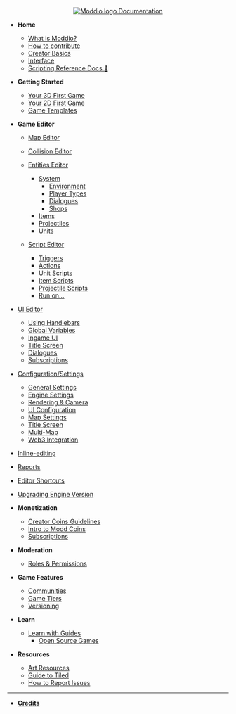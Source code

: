 <!-- docs/_sidebar.md -->

<center>
<a href="https://docs.modd.io">
  <img src="https://www.modd.io/_next/static/media/logo.08e05f95.svg" alt="Moddio logo" style="margin-right: auto;">
  Documentation
</a>
</center>

<!-- markdownlint-disable-next-line MD041 -->

- **Home**

  - [What is Moddio?](/)
  - [How to contribute](how-to-contribute.md)
  - [Creator Basics](/overview/overview.md)
  - [Interface](overview/interface.md)
  - [Scripting Reference Docs 🔗](https://www.modd.io/docs)

- **Getting Started**

  - [Your 3D First Game](getting-started/first-game/first-game-tutorial.md)
  - [Your 2D First Game](getting-started/2D/your-first-2d-game.md)
  - [Game Templates](getting-started/first-game/game-templates.md)

- **Game Editor**

  <!-- * [Navigating the Workspace](/) -->
  - [Map Editor](game-editor/map-editor/map-editor.md)
  - [Collision Editor](workspaces/collision-editor.md)
  - [Entities Editor](game-editor/entities-editor/world.md)
      - [System](game-editor/entities-editor/system/system.md)
        - [Environment](game-editor/entities-editor/system/Environment.md)
        - [Player Types](game-editor/entities-editor/system/PlayerTypes.md)
        - [Dialogues](game-editor/entities-editor/system/dialogue.md)
        - [Shops](game-editor/entities-editor/system/Shop.md)
      - [Items](game-editor/items/items.md)
      - [Projectiles](game-editor/projectiles/projectiles.md)
      - [Units](game-editor/units/units.md)
  
  - [Script Editor](using-scripts/script-editor/script-editor.md)
    - [Triggers](using-scripts/script-editor/triggers.md)
    - [Actions](using-scripts/script-editor/actions.md)
    - [Unit Scripts](using-scripts/script-editor/unit_scripts.md)
    - [Item Scripts](using-scripts/script-editor/item_scripts.md)
    - [Projectile Scripts](using-scripts/script-editor/projectile_scripts.md)
    - [Run on...](using-scripts/script-editor/run-on.md)
<!-- TODO: check what this is and how to re-organize it -->

  - [UI Editor](workspaces/UI-editor.md)
    - [Using Handlebars](UI/using-handlebars.md)
    - [Global Variables](UI/global-UI.md)
    - [Ingame UI](UI/ingame-UI.md)
    - [Title Screen](UI/title-screen.md)
    - [Dialogues](UI/dialogues.md)
    - [Subscriptions](UI/subscription.md)
  - [Configuration/Settings](config/config.md)
    - [General Settings](config/general-settings.md)
    - [Engine Settings](config/engine-settings.md)
    - [Rendering & Camera](config/rendering-camera.md)
    - [UI Configuration](config/UI-config.md)
    - [Map Settings](config/map-settings.md)
    - [Title Screen](config/title-screen.md)
    - [Multi-Map](config/multimap.md)
    - [Web3 Integration](config/Web3.md)
    
  - [Inline-editing](workspaces/inline-editing.md)
  - [Reports](workspaces/reports.md)
  - [Editor Shortcuts](workspaces/editor-shortcuts.md)
  - [Upgrading Engine Version](workspaces/upgradingv3.md)
  
- **Monetization**

  - [Creator Coins Guidelines](monetization/creator-coin-guideline.md)
  - [Intro to Modd Coins](monetization/intro-to-coins.md)
  - [Subscriptions](monetization/subscriptions.md)

- **Moderation**

  - [Roles & Permissions](moderation/roles.md)

- **Game Features**

  - [Communities](workspaces/communities.md)
  - [Game Tiers](workspaces/game-tiers.md)
  - [Versioning](workspaces/versioning.md)

- **Learn**

  - [Learn with Guides](guides/guides.md)
    - [Open Source Games](guides/open-source.md)

- **Resources**
  - [Art Resources](more-resources/art-links.md)
  - [Guide to Tiled](more-resources/tiled.md)
  - [How to Report Issues](more-resources/report-issues.md)

---

- **[Credits](credits.md)**
